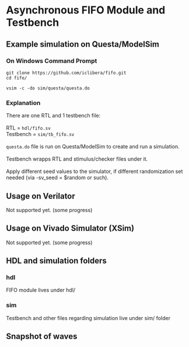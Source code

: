 # Asynchronous FIFO Module and Testbench
## Example simulation on Questa/ModelSim
### On Windows Command Prompt
```
git clone https://github.com/iclibera/fifo.git
cd fifo/
```
```
vsim -c -do sim/questa/questa.do
```
### Explanation
There are one RTL and 1 testbench file: \
\
RTL = `hdl/fifo.sv` \
Testbench = `sim/tb_fifo.sv` \
\
`questa.do` file is run on Questa/ModelSim to create and run a simulation. \
\
Testbench wrapps RTL and stimulus/checker files under it. \
\
Apply different seed values to the simulator, if different randomization set needed (via -sv_seed = $random or such).
## Usage on Verilator
Not supported yet. (some progress)
## Usage on Vivado Simulator (XSim)
Not supported yet. (some progress)
## HDL and simulation folders
### hdl
FIFO module lives under hdl/
### sim
Testbench and other files regarding simulation live under sim/ folder
## Snapshot of waves